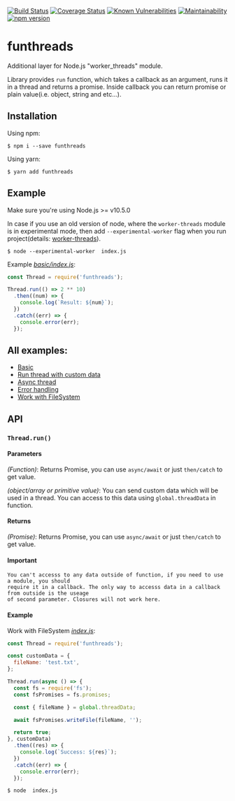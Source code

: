 [![Build Status](https://travis-ci.org/nairihar/funthreads.svg?branch=master)](https://travis-ci.org/nairihar/funthreads)
[![Coverage Status](https://coveralls.io/repos/github/nairihar/funthreads/badge.svg?branch=master)](https://coveralls.io/github/nairihar/funthreads?branch=master)
[![Known Vulnerabilities](https://snyk.io/test/github/nairihar/shared/badge.svg?targetFile=package.json)](https://snyk.io/test/github/nairihar/shared?targetFile=package.json)
[![Maintainability](https://api.codeclimate.com/v1/badges/58a6979fd059a021b05e/maintainability)](https://codeclimate.com/github/nairihar/funthreads/maintainability)
[![npm version](https://badge.fury.io/js/funthreads.svg)](https://www.npmjs.com/package/funthreads)

# funthreads
Additional layer for Node.js "worker_threads" module.

Library provides `run` function, which takes a callback as an argument, runs it in a thread and returns a promise. Inside callback you can return promise or plain value(i.e. object, string and etc...).

## Installation


Using npm:
```shell
$ npm i --save funthreads
```

Using yarn:
```shell
$ yarn add funthreads
```

## Example

Make sure you're using Node.js >= v10.5.0

In case if you use an old version of node, where the `worker-threads` module is in experimental mode, then add `--experimental-worker` flag when you run project(details: [worker-threads](https://nodejs.org/api/worker_threads.html)).
```shall
$ node --experimental-worker  index.js
```

Example [_basic/index.js_](https://github.com/nairihar/funthreads/blob/master/examples/basic/index.js):

```javascript
const Thread = require('funthreads');

Thread.run(() => 2 ** 10)
  .then((num) => {
    console.log(`Result: ${num}`);
  })
  .catch((err) => {
    console.error(err);
  });
```

## All examples:
- [Basic](https://github.com/nairihar/funthreads/tree/master/examples/basic)
- [Run thread with custom data](https://github.com/nairihar/funthreads/blob/master/examples/run_thread_with_custom_data/index.js)
- [Async thread](https://github.com/nairihar/funthreads/blob/master/examples/async_thread/index.js)
- [Error handling](https://github.com/nairihar/funthreads/blob/master/examples/error_handling/index.js)
- [Work with FileSystem](https://github.com/nairihar/funthreads/blob/master/examples/work_with_file_system/index.js)

## API

### `Thread.run()`

#### Parameters
*(Function)*: Returns Promise, you can use `async/await` or just `then/catch` to get value.

*(object/array or primitive value)*: You can send custom data which will be used in a thread.
You can access to this data using `global.threadData` in function.

#### Returns
*(Promise)*: Returns Promise, you can use `async/await` or just `then/catch` to get value.

#### Important
```
You can't accesss to any data outside of function, if you need to use a module, you should
require it in a callback. The only way to accesss data in a callback from outside is the useage
of second parameter. Closures will not work here.
```

#### Example
Work with FileSystem [_index.js_](https://github.com/nairihar/funthreads/blob/master/examples/work_with_file_system/index.js):
```javascript
const Thread = require('funthreads');

const customData = {
  fileName: 'test.txt',
};

Thread.run(async () => {
  const fs = require('fs');
  const fsPromises = fs.promises;

  const { fileName } = global.threadData;

  await fsPromises.writeFile(fileName, '');

  return true;
}, customData)
  .then((res) => {
    console.log(`Success: ${res}`);
  })
  .catch((err) => {
    console.error(err);
  });
```

```shell
$ node  index.js
```
